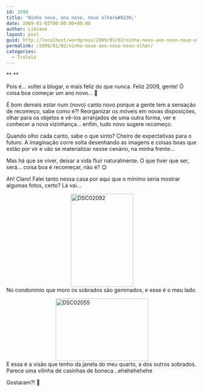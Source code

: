 ```yaml
---
id: 2598
title: 'Ninho novo, ano novo, novo olhar&#8230;'
date: 2009-01-02T00:00:00+00:00
author: Lidiane
layout: post
guid: http://localhost/wordpress/2009/01/02/ninho-novo-ano-novo-novo-olhar/
permalink: /2009/01/02/ninho-novo-ano-novo-novo-olhar/
categories:
  - Trololó
---
```

** **

Pois é&#8230; voltei a blogar, e mais feliz do que nunca. Feliz 2009, gente! Ô coisa boa começar um ano novo&#8230; 🙂

É bom demais estar num (novo) canto novo porque a gente tem a sensação de recomeço, sabe como é?! Reorganizar os móveis em novas disposições, olhar para os objetos e vê-los arranjados de uma outra forma, ver e conhecer a nova vizinhança&#8230; enfim, tudo novo sugere recomeço.

Quando olho cada canto, sabe o que sinto? Cheiro de expectativas para o futuro. A imaginação corre solta desenhando as imagens e coisas boas que estão por vir e vão se materializar nesse cenário, na minha frente&#8230;

Mas há que se viver, deixar a vida fluir naturalmente. O que tiver que ser, será&#8230; coisa boa é recomeçar, não é? 😉

Ah! Claro! Falei tanto nessa casa por aqui que o mínimo seria mostrar algumas fotos, certo? Lá vai&#8230;

[<img style="display: block; float: none; margin-left: auto; margin-right: auto; border-width: 0;" title="DSC02092" src="http://www.trololodemulher.com.br/blog/wp-content/uploads/2009/01/dsc02092-thumb.jpg" border="0" alt="DSC02092" width="164" height="244" />](http://www.trololodemulher.com.br/blog/wp-content/uploads/2009/01/dsc02092.jpg) No condomínio que moro os sobrados são geminados, e esse é o meu lado.

[<img style="display: block; float: none; margin-left: auto; margin-right: auto; border-width: 0;" title="DSC02055" src="http://www.trololodemulher.com.br/blog/wp-content/uploads/2009/01/dsc02055-thumb.jpg" border="0" alt="DSC02055" width="244" height="164" />](http://www.trololodemulher.com.br/blog/wp-content/uploads/2009/01/dsc02055.jpg) E essa é a visão que tenho da janela do meu quarto, a dos outros sobrados. Parece uma vilinha de casinhas de boneca…ehehehehehe

Gostaram?! 🙂
